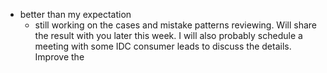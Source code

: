 - better than my expectation
	- still working on the cases and mistake patterns reviewing. Will share the result with you later this week. I will also probably schedule a meeting with some IDC consumer leads to discuss the details. Improve the